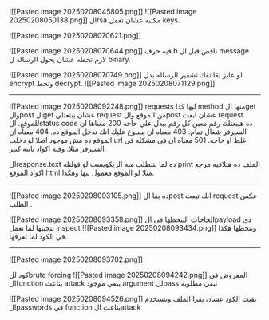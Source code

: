 ![[Pasted image 20250208045805.png]]
![[Pasted image 20250208050138.png]]
الrsa مكتبه عشان تعمل keys.

![[Pasted image 20250208070621.png]]

![[Pasted image 20250208070644.png]]
فيه حرف b ناقص قبل ال message لازم تحطه عشان يحول الرساله ل binary.

![[Pasted image 20250208070749.png]]
لو عايز بقا تفك تشفير الرساله بدل encrypt وتحط decrypt.
![[Pasted image 20250208071129.png]]

-------------------------------------------------------------------------------
![[Pasted image 20250208092248.png]]
requests 
ليها كذا method منها الget والpost
الget عشان يبتعتلي request من الموقع والpost عشان ابعت request للموقع.
الstatus code ده هيبعتلك رقم معين كل رقم بيدل علي حاجه
200 معناها ان السيرفر شغال تمام.
403 معناه ان ممنوع عليك انك تدخل الموقع ده.
404 معناه ان الموقع ده مش موجود اصلا لو دخلت url غلط او حاجه.
501 معناه ان في مشكله في السيرفر مثلا.
وفيه اكواد تانيه كتير.

الresponse.text ده لما بتتطلب منه الريكويست لو قولتله print الملف ده هتلاقيه مرجع اكواد الموقع html مثلا لو الموقع معمول بيها وهكذا.

-------------------------------------------------------------------------------

![[Pasted image 20250208093105.png]]
ده بقا الpost انك تبعت request عكس الطلب .

![[Pasted image 20250208093358.png]]
الحاجات البتحطها في الpayload دي بتجيبها لما تعمل inspect 
![[Pasted image 20250208093434.png]]
وبتحطها هكذا في الكود لما تعرفها.

-------------------------------------------------------------------------------
![[Pasted image 20250208093702.png]]

كود للbrute forcing 
![[Pasted image 20250208094242.png]]
المفروض في الfunction بتاعت attack يبقي موجود argument للpass تبقي مطلوبه 

![[Pasted image 20250208094526.png]]
بقيت الكود عشان يقرا الملف ويستخدم الpasswords في function بتاعت الattack